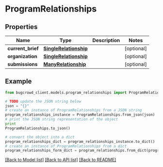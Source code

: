 # ProgramRelationships


## Properties

Name | Type | Description | Notes
------------ | ------------- | ------------- | -------------
**current_brief** | [**SingleRelationship**](SingleRelationship.md) |  | [optional] 
**organization** | [**SingleRelationship**](SingleRelationship.md) |  | [optional] 
**submissions** | [**ManyRelationship**](ManyRelationship.md) |  | [optional] 

## Example

```python
from bugcrowd_client.models.program_relationships import ProgramRelationships

# TODO update the JSON string below
json = "{}"
# create an instance of ProgramRelationships from a JSON string
program_relationships_instance = ProgramRelationships.from_json(json)
# print the JSON string representation of the object
print
ProgramRelationships.to_json()

# convert the object into a dict
program_relationships_dict = program_relationships_instance.to_dict()
# create an instance of ProgramRelationships from a dict
program_relationships_form_dict = program_relationships.from_dict(program_relationships_dict)
```
[[Back to Model list]](../README.md#documentation-for-models) [[Back to API list]](../README.md#documentation-for-api-endpoints) [[Back to README]](../README.md)


